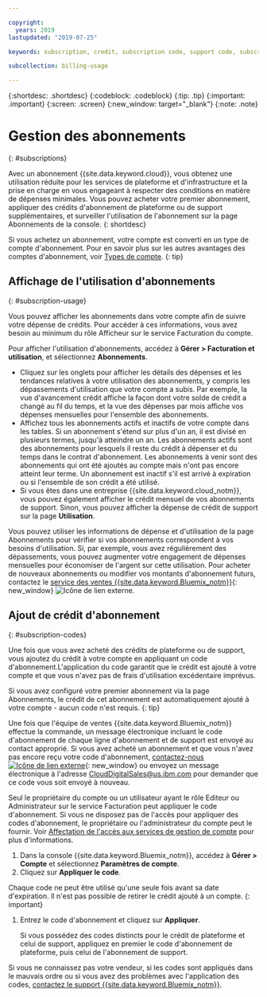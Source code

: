 ```yaml
---

copyright:
  years: 2019
lastupdated: "2019-07-25"

keywords: subscription, credit, subscription code, support code, subscription overage, subscription usage, feature code

subcollection: billing-usage

---
```


{:shortdesc: .shortdesc}
{:codeblock: .codeblock}
{:tip: .tip}
{:important: .important}
{:screen: .screen}
{:new_window: target="_blank"}
{:note: .note}

# Gestion des abonnements
{: #subscriptions}

Avec un abonnement {{site.data.keyword.cloud}}, vous obtenez une utilisation réduite pour les services de plateforme et d'infrastructure et la prise en charge en vous engageant à respecter des conditions en matière de dépenses minimales. Vous pouvez acheter votre premier abonnement, appliquer des crédits d'abonnement de plateforme ou de support supplémentaires, et surveiller l'utilisation de l'abonnement sur la page Abonnements de la console.
{: shortdesc}

Si vous achetez un abonnement, votre compte est converti en un type de compte d'abonnement. Pour en savoir plus sur les autres avantages des comptes d'abonnement, voir [Types de compte](/docs/account?topic=account-accounts).
{: tip}

## Affichage de l'utilisation d'abonnements
{: #subscription-usage}

Vous pouvez afficher les abonnements dans votre compte afin de suivre votre dépense de crédits. Pour accéder à ces informations, vous avez besoin au minimum du rôle Afficheur sur le service Facturation du compte.

Pour afficher l'utilisation d'abonnements, accédez à **Gérer > Facturation et utilisation**, et sélectionnez **Abonnements**.

  * Cliquez sur les onglets pour afficher les détails des dépenses et les tendances relatives à votre utilisation des abonnements, y compris les dépassements d'utilisation que votre compte a subis. Par exemple, la vue d'avancement crédit affiche la façon dont votre solde de crédit a changé au fil du temps, et la vue des dépenses par mois affiche vos dépenses mensuelles pour l'ensemble des abonnements.
  * Affichez tous les abonnements actifs et inactifs de votre compte dans les tables. Si un abonnement s'étend sur plus d'un an, il est divisé en plusieurs termes, jusqu'à atteindre un an. Les abonnements actifs sont des abonnements pour lesquels il reste du crédit à dépenser et du temps dans le contrat d'abonnement. Les abonnements à venir sont des abonnements qui ont été ajoutés au compte mais n'ont pas encore atteint leur terme. Un abonnement est inactif s'il est arrivé à expiration ou si l'ensemble de son crédit a été utilisé.
  * Si vous êtes dans une entreprise {{site.data.keyword.cloud_notm}}, vous pouvez également afficher le crédit mensuel de vos abonnements de support. Sinon, vous pouvez afficher la dépense de crédit de support sur la page **Utilisation**.

Vous pouvez utiliser les informations de dépense et d'utilisation de la page Abonnements pour vérifier si vos abonnements correspondent à vos besoins d'utilisation. Si, par exemple, vous avez régulièrement des dépassements, vous pouvez augmenter votre engagement de dépenses mensuelles pour économiser de l'argent sur cette utilisation. Pour acheter de nouveaux abonnements ou modifier vos montants d'abonnement futurs, contactez le [service des ventes {{site.data.keyword.Bluemix_notm}}](https://www.ibm.com/cloud-computing/bluemix/contact-us){: new_window} ![Icône de lien externe](../icons/launch-glyph.svg).

## Ajout de crédit d'abonnement
{: #subscription-codes}

Une fois que vous avez acheté des crédits de plateforme ou de support, vous ajoutez du crédit à votre compte en appliquant un code d'abonnement.L'application du code garantit que le crédit est ajouté à votre compte et que vous n'avez pas de frais d'utilisation excédentaire imprévus.

Si vous avez configuré votre premier abonnement via la page Abonnements, le crédit de cet abonnement est automatiquement ajouté à votre compte - aucun code n'est requis.
{: tip}

Une fois que l'équipe de ventes {{site.data.keyword.Bluemix_notm}} effectue la commande, un message électronique incluant le code d'abonnement de chaque ligne d'abonnement et de support est envoyé au contact approprié. Si vous avez acheté un abonnement et que vous n'avez pas encore reçu votre code d'abonnement, [contactez-nous![Icône de lien externe](../icons/launch-glyph.svg "Icône de lien externe")](https://www.ibm.com/cloud-computing/bluemix/contact-us){: new_window} ou envoyez un message électronique à l'adresse CloudDigitalSales@us.ibm.com pour demander que ce code vous soit envoyé à nouveau.

Seul le propriétaire du compte ou un utilisateur ayant le rôle Editeur ou Administrateur sur le service Facturation peut appliquer le code d'abonnement. Si vous ne disposez pas de l'accès pour appliquer des codes d'abonnement, le propriétaire ou l'administrateur du compte peut le fournir. Voir [Affectation de l'accès aux services de gestion de compte](/docs/iam?topic=iam-account-services) pour plus d'informations.

1. Dans la console {{site.data.keyword.Bluemix_notm}}, accédez à **Gérer > Compte** et sélectionnez **Paramètres de compte**.
1. Cliquez sur **Appliquer le code**.

  Chaque code ne peut être utilisé qu'une seule fois avant sa date d'expiration. Il n'est pas possible de retirer le crédit ajouté à un compte.
  {: important}

1. Entrez le code d'abonnement et cliquez sur **Appliquer**.

   Si vous possédez des codes distincts pour le crédit de plateforme et celui de support, appliquez en premier le code d'abonnement de plateforme, puis celui de l'abonnement de support.

Si vous ne connaissez pas votre vendeur, si les codes sont appliqués dans le mauvais ordre ou si vous avez des problèmes avec l'application des codes, [contactez le support {{site.data.keyword.Bluemix_notm}}](/docs/get-support?topic=get-support-getting-customer-support).
